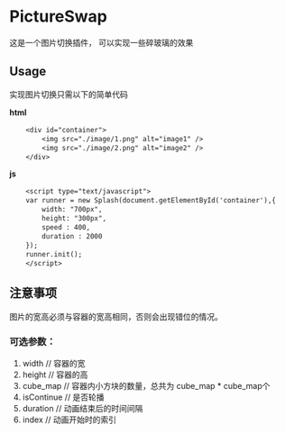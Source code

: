 PictureSwap
===========

这是一个图片切换插件， 可以实现一些碎玻璃的效果


## Usage

实现图片切换只需以下的简单代码

**html**

        <div id="container">
        	<img src="./image/1.png" alt="image1" />
			<img src="./image/2.png" alt="image2" />
        </div>
       
**js**

        <script type="text/javascript">
        var runner = new Splash(document.getElementById('container'),{
            width: "700px",
            height: "300px",
            speed : 400,
            duration : 2000
        });
        runner.init();
        </script>



## 注意事项

图片的宽高必须与容器的宽高相同，否则会出现错位的情况。



### 可选参数：
1. width // 容器的宽
2. height // 容器的高
3. cube_map // 容器内小方块的数量，总共为 cube_map * cube_map个
4. isContinue // 是否轮播
5. duration // 动画结束后的时间间隔
6. index // 动画开始时的索引
